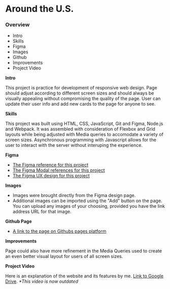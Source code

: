 # Around the U.S.

### Overview

- Intro
- Skills
- Figma
- Images
- Github
- Improvements
- Project Video

**Intro**

This project is practice for development of responsive web design. Page should adjust according to different screen sizes and should always be visually appealing without compromising the quality of the page. User can update their user info and add new cards to the page for anyone to see.

**Skills**

This project was built using HTML, CSS, JavaScript, Git and Figma, Node.js and Webpack. It was assembled with consideration of Flexbox and Grid layouts while being adjusted with Media queries to accomodate a variety of screen sizes. Asynchronous programming with Javascript allows for the user to interact with the server without interuping the experience.

**Figma**

- [The Figma reference for this project](https://www.figma.com/file/ii4xxsJ0ghevUOcssTlHZv/Sprint-3%3A-Around-the-US?node-id=0%3A1)
- [The Figma Modal references for this project](<https://www.figma.com/design/JFPhASqvZ5pBjQV2ouUlim/Sprint-5_-Around-The-U.S.-_-desktop-%2B-mobile-(Copy)?node-id=1-246&t=XxuS9THJfFmwPPt2-0>)
- [The Figma UX design for this project](https://www.figma.com/design/E5x6ib3osaUUNwLRRAsTDX/Sprint-9-%E2%80%94-Applied-JavaScript?node-id=1530-2&t=jjrFelrluFEnvHJZ-0)

**Images**

- Images were brought directly from the Figma design page.
- Additional images can be imported using the "Add" button on the page. You can upload any images of your choosing, provided you have the link address URL for that image.

**Github Page**

- [A link to the page on Githubs pages platform](https://bree-mass.github.io/se_project_aroundtheus/)

**Improvements**

Page could also have more refinement in the Media Queries used to create an even better visual layout for users of all screen sizes.

**Project Video**

Here is an explanation of the website and its features by me.
[Link to Google Drive](https://drive.google.com/file/d/1gtYtt3IB_g448QjgUnsCZWrxJZlBqk_h/view?usp=sharing).
_\*This video is now outdated_
